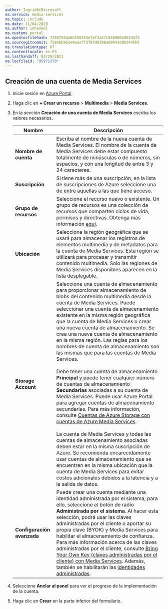 ```yaml
---
author: IngridAtMicrosoft
ms.service: media-services
ms.topic: include
ms.date: 11/04/2020
ms.author: inhenkel
ms.custom: portal
ms.openlocfilehash: 72857564a6b195353e7bf2a27c8369004d52d3f2
ms.sourcegitcommit: f28ebb95ae9aaaff3f87d8388a09b41e0b3445b5
ms.translationtype: HT
ms.contentlocale: es-ES
ms.lasthandoff: 03/29/2021
ms.locfileid: "95971370"
---
```

<!-- Use the portal to create a media services account. -->

## <a name="create-a-media-services-account"></a>Creación de una cuenta de Media Services

1. Inicie sesión en [Azure Portal](https://portal.azure.com/).
1. Haga clic en **+ Crear un recurso** > **Multimedia** > **Media Services**.
1. En la sección **Creación de una cuenta de Media Services** escriba los valores necesarios.

    | Nombre | Descripción |
    | ---|---|
    |**Nombre de cuenta**|Escriba el nombre de la nueva cuenta de Media Services. El nombre de la cuenta de Media Services debe estar compuesto totalmente de minúsculas o de números, sin espacios, y con una longitud de entre 3 y 24 caracteres.|
    |**Suscripción**|Si tiene más de una suscripción, en la lista de suscripciones de Azure seleccione una de entre aquellas a las que tiene acceso.|
    |**Grupo de recursos**|Seleccione el recurso nuevo o existente. Un grupo de recursos es una colección de recursos que comparten ciclos de vida, permisos y directivas. Obtenga más información [aquí](../../../azure-resource-manager/management/overview.md#resource-groups).|
    |**Ubicación**|Seleccione la región geográfica que se usará para almacenar los registros de elementos multimedia y de metadatos para la cuenta de Media Services. Esta región se utilizará para procesar y transmitir contenido multimedia. Solo las regiones de Media Services disponibles aparecen en la lista desplegable. |
    |**Storage Account**|Seleccione una cuenta de almacenamiento para proporcionar almacenamiento de blobs del contenido multimedia desde la cuenta de Media Services. Puede seleccionar una cuenta de almacenamiento existente en la misma región geográfica que la cuenta de Media Services o crear una nueva cuenta de almacenamiento. Se crea una nueva cuenta de almacenamiento en la misma región. Las reglas para los nombres de cuenta de almacenamiento son las mismas que para las cuentas de Media Services.<br/><br/>Debe tener una cuenta de almacenamiento **Principal** y puede tener cualquier número de cuentas de almacenamiento **Secundarias** asociadas a su cuenta de Media Services. Puede usar Azure Portal para agregar cuentas de almacenamiento secundarias. Para más información, consulte [Cuentas de Azure Storage con cuentas de Azure Media Services](../storage-account-concept.md).<br/><br/>La cuenta de Media Services y todas las cuentas de almacenamiento asociadas deben estar en la misma suscripción de Azure. Se recomienda encarecidamente usar cuentas de almacenamiento que se encuentren en la misma ubicación que la cuenta de Media Services para evitar costos adicionales debidos a la latencia y a la salida de datos.|
    |**Configuración avanzada**| Puede crear una cuenta mediante una identidad administrada por el sistema; para ello, seleccione el botón de radio **Administrada por el sistema**.  Al hacer esta selección, podrá usar las claves administradas por el cliente o aportar su propia clave (BYOK) y Media Services para habilitar el almacenamiento de confianza.  Para más información acerca de las claves administradas por el cliente, consulte [Bring Your Own Key (claves administradas por el cliente) con Media Services](../concept-use-customer-managed-keys-byok.md). Además, también se habilitarán las [identidades administradas](../concept-managed-identities.md).

1. Seleccione **Anclar al panel** para ver el progreso de la implementación de la cuenta.
1. Haga clic en **Crear** en la parte inferior del formulario.
